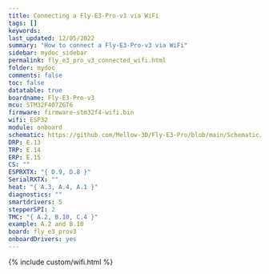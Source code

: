 ```yaml
---
title: Connecting a Fly-E3-Pro-v3 via WiFi
tags: []
keywords: 
last_updated: 12/05/2022
summary: "How to connect a Fly-E3-Pro-v3 via WiFi"
sidebar: mydoc_sidebar
permalink: fly_e3_pro_v3_connected_wifi.html
folder: mydoc
comments: false
toc: false
datatable: true
boardname: Fly-E3-Pro-v3
mcu: STM32F407ZGT6
firmware: firmware-stm32f4-wifi.bin
wifi: ESP32
module: onboard
schematic: https://github.com/Mellow-3D/Fly-E3-Pro/blob/main/Schematic/Schematic_E3-PRO.pdf
DRP: E.13
TRP: E.14
ERP: E.15
CS: ""
ESPRXTX: "{ D.9, D.8 }"
SerialRXTX: ""
heat: "{ A.3, A.4, A.1 }"
diagnostics: ""
smartdrivers: 5
stepperSPI: 2
TMC: "{ A.2, B.10, C.4 }"
example: A.2 and B.10
board: fly_e3_prov3
onboardDrivers: yes
---
```


{% include custom/wifi.html %}